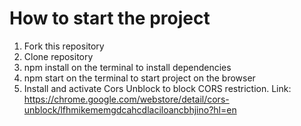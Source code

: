 # How to start the project

1. Fork this repository
2. Clone repository
3. npm install on the terminal to install dependencies
4. npm start on the terminal to start project on the browser
5. Install and activate Cors Unblock to block CORS restriction. Link: https://chrome.google.com/webstore/detail/cors-unblock/lfhmikememgdcahcdlaciloancbhjino?hl=en
